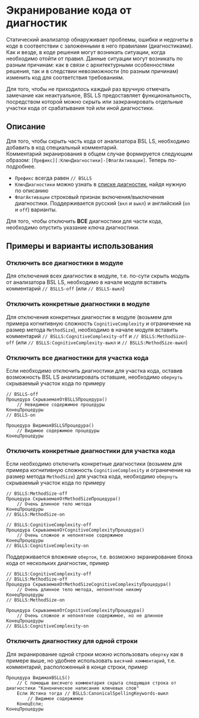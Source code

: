 # Экранирование кода от диагностик

Статический анализатор обнаруживает проблемы, ошибки и недочеты в коде в соответствии с заложенными в него правилами (диагностиками). Как и везде, в коде решения могут возникать ситуации, когда необходимо отойти от правил. Данные ситуации могут возникать по разным причинам: как в связи с архитектурными особенностями решения, так и в следствии невозможности (по разным причинам) изменить код для соответствия требованиям.

Для того, чтобы не приходилось каждый раз вручную отмечать замечание как неактуальное, BSL LS предоставляет функциональность, посредством которой можно скрыть или заэкранировать отдельные участки кода от срабатывания той или иной диагностики.

## Описание

Для того, чтобы скрыть часть кода от анализатора BSL LS, необходимо добавить в код специальный комментарий.  
Комментарий экранирования в общем случае формируется следующим образом: `[Префикс][:КлючДиагностики]-[ФлагАктивации]`. Теперь по-подробнее.

- `Префикс` всегда равен `// BSLLS`
- `КлючДиагностики` можно узнать в [списке диагностик](../index.md), найдя нужную по описанию
- `ФлагАктивации` строковый признак включения/выключения диагностики. Поддерживается русский (`вкл` и `выкл`) и английский (`on` и `off`) варианты. 

Для того, чтобы отключить **ВСЕ** диагностики для части кода, необходимо опустить указание ключа диагностики.

## Примеры и варианты использования

### Отключить все диагностики в модуле

Для отключения всех диагностик в модуле, т.е. по-сути скрыть модуль от анализатора BSL LS, необходимо в начале модуля вставить комментарий `// BSLLS-off` (или `// BSLLS-выкл`)

### Отключить конкретные диагностики в модуле

Для отключения конкретных диагностик в модуле (возьмем для примера когнитивную сложность `CognitiveComplexity` и ограничение на размер метода `MethodSize`), необходимо в начале модуля вставить комментарий `// BSLLS:CognitiveComplexity-off` и `// BSLLS:MethodSize-off` (или `// BSLLS:CognitiveComplexity-выкл` и `// BSLLS:MethodSize-выкл`)

### Отключить все диагностики для участка кода

Если необходимо отключить диагностики для участка кода, оставив возможность BSL LS анализировать оставшие, необходимо `обернуть` скрываемый участок кода по примеру

```bsl
// BSLLS-off
Процедура СкрываемаяОтBSLLSПроцедура()
    // Невидимое содержимое процедуры
КонецПроцедуры
// BSLLS-on

Процедура ВидимаяBSLLSПроцедура()
    // Видимое содержимое процедуры
КонецПроцедуры
```

### Отключить конкретные диагностики для участка кода

Если необходимо отключить конкретные диагностики (возьмем для примера когнитивную сложность `CognitiveComplexity` и ограничение на размер метода `MethodSize`) для участка кода, необходимо `обернуть` скрываемый участок кода по примеру

```bsl
// BSLLS:MethodSize-off
Процедура СкрываемаяОтMethodSizeПроцедура()
    // Очень длинное тело метода
КонецПроцедуры
// BSLLS:MethodSize-on

// BSLLS:CognitiveComplexity-off
Процедура СкрываемаяОтCognitiveComplexityПроцедура()
    // Очень сложное и непонятное содержимое
КонецПроцедуры
// BSLLS:CognitiveComplexity-on
```

Поддерживается вложение `оберток`, т.е. возможно экранирование блока кода от нескольких диагностик, пример

```bsl
// BSLLS:CognitiveComplexity-off
// BSLLS:MethodSize-off
Процедура СкрываемаяОтMethodSizeCognitiveComplexityПроцедура()
    // Очень длинное тело метода, непонятное никому
КонецПроцедуры
// BSLLS:MethodSize-on

Процедура СкрываемаяОтCognitiveComplexityПроцедура()
    // Очень сложное и непонятное содержимое, но не длинное
КонецПроцедуры
// BSLLS:CognitiveComplexity-on
```

### Отключить диагностику для одной строки

Для экранирование одной строки можно использовать `обертку` как в примере выше, но удобнее использовать `висячий комментарий`, т.е. комментарий, расположенный в конце строки, пример

```bsl
Процедура ВидимаяBSLLS()
    // С помощью висячего комментария скрыта следующая строка от диагностики "Каноническое написание ключевых слов"
    Если Истина тогда // BSLLS:CanonicalSpellingKeywords-выкл
        // Видимое содержимое
    КонецЕсли;
КонецПроцедуры
```
